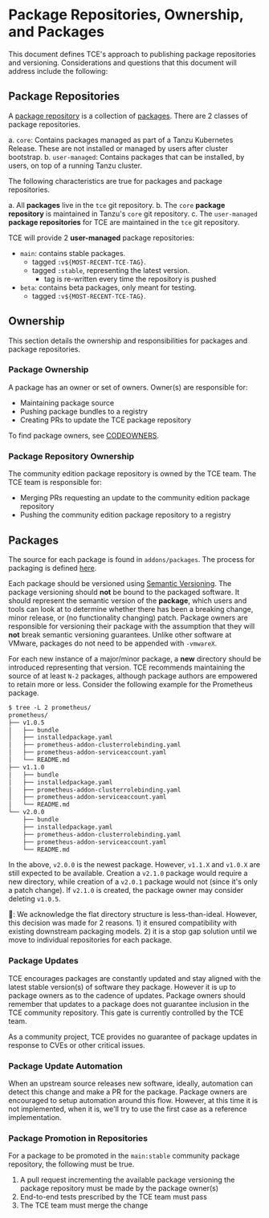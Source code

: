 # Package Repositories, Ownership, and Packages

This document defines TCE's approach to publishing package repositories and
versioning. Considerations and questions that this document will address include
the following:

## Package Repositories

A [package
repository](https://carvel.dev/kapp-controller/docs/latest/packaging/#packagerepository-cr)
is a collection of
[packages](https://carvel.dev/kapp-controller/docs/latest/packaging/#packagerepository-cr).
There are 2 classes of package repositories.

a. `core`: Contains packages managed as part of a Tanzu Kubernetes
Release. These are not installed or managed by users after cluster bootstrap.
b. `user-managed`: Contains packages that can be installed, by users, on top of
a running Tanzu cluster.

The following characteristics are true for packages and package repositories.

a. All **packages** live in the `tce` git repository.
b. The `core` **package repository** is maintained in Tanzu's `core` git repository.
c. The `user-managed` **package repositories** for TCE are
maintained in the `tce` git repository.

TCE will provide 2 **user-managed** package repositories:

* `main`: contains stable packages.
  * tagged `:v${MOST-RECENT-TCE-TAG}`.
  * tagged `:stable`, representing the latest version.
    * tag is re-written every time the repository is pushed
* `beta`: contains beta packages, only meant for testing.
  * tagged `:v${MOST-RECENT-TCE-TAG}`.

## Ownership

This section details the ownership and responsibilities for packages and package
repositories.

### Package Ownership

A package has an owner or set of owners. Owner(s) are responsible
for:

* Maintaining package source
* Pushing package bundles to a registry
* Creating PRs to update the TCE package repository

To find package owners, see [CODEOWNERS](/CODEOWNERS).

### Package Repository Ownership

The community edition package repository is owned by the TCE team. The TCE team
is responsible for:

* Merging PRs requesting an update to the community edition package repository
* Pushing the community edition package repository to a registry

## Packages

The source for each package is found in `addons/packages`. The process for
packaging is defined
[here](https://github.com/vmware-tanzu/tce/blob/main/docs/designs/tanzu-packaging-process.md).

Each package should be versioned using [Semantic
Versioning](https://semver.org/). The package versioning should **not** be bound
to the packaged software. It should represent the semantic version of the
**package**, which users and tools can look at to determine whether there has
been a breaking change, minor release, or (no functionality changing) patch.
Package owners are responsible for versioning their package with the assumption
that they will **not** break semantic versioning guarantees. Unlike other
software at VMware, packages do not need to be appended with `-vmwareX`.

For each new instance of a major/minor package, a **new** directory should be
introduced representing that version. TCE recommends maintaining the source of
at least `N-2` packages, although package authors are empowered to retain more or
less. Consider the following example for the Prometheus package.

```txt
$ tree -L 2 prometheus/
prometheus/
├── v1.0.5
│   ├── bundle
│   ├── installedpackage.yaml
│   ├── prometheus-addon-clusterrolebinding.yaml
│   ├── prometheus-addon-serviceaccount.yaml
│   └── README.md
├── v1.1.0
│   ├── bundle
│   ├── installedpackage.yaml
│   ├── prometheus-addon-clusterrolebinding.yaml
│   ├── prometheus-addon-serviceaccount.yaml
│   └── README.md
└── v2.0.0
    ├── bundle
    ├── installedpackage.yaml
    ├── prometheus-addon-clusterrolebinding.yaml
    ├── prometheus-addon-serviceaccount.yaml
    └── README.md
```

In the above, `v2.0.0` is the newest package. However, `v1.1.X` and `v1.0.X` are still
expected to be available. Creation a `v2.1.0` package would require a new
directory, while creation of a `v2.0.1` package would not (since it's only a
patch change). If `v2.1.0` is created, the package owner may consider deleting
`v1.0.5`.

🛑: We acknowledge the flat directory structure is less-than-ideal. However,
this decision was made for 2 reasons. 1) it ensured compatibility with existing
downstream packaging models. 2) it is a stop gap solution until we move to
individual repositories for each package.

### Package Updates

TCE encourages packages are constantly updated and stay aligned with the latest
stable version(s) of software they package. However it is up to package owners
as to the cadence of updates. Package owners should remember that updates to a
package does not guarantee inclusion in the TCE community repository. This gate
is currently controlled by the TCE team.

As a community project, TCE provides no guarantee of package updates in response
to CVEs or other critical issues.

### Package Update Automation

When an upstream source releases new software, ideally, automation can detect
this change and make a PR for the package. Package owners are encouraged to
setup automation around this flow. However, at this time it is not implemented,
when it is, we'll try to use the first case as a reference implementation.

### Package Promotion in Repositories

For a package to be promoted in the `main:stable` community package repository,
the following must be true.

1. A pull request incrementing the available package versioning the package
   repository must be made by the package owner(s)
1. End-to-end tests prescribed by the TCE team must pass
1. The TCE team must merge the change
